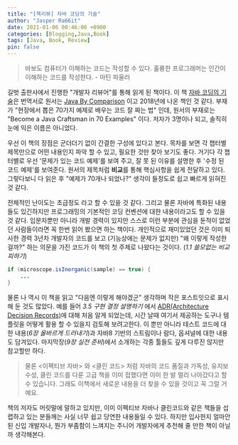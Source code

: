 ```yaml
---
title: "[책리뷰] 자바 코딩의 기술"
author: "Jasper Ra66it"
date: 2021-01-06 00:46:00 +0900
categories: [Blogging,Java,Book]
tags: [Java, Book, Review]
pin: false
---
```


> 바보도 컴퓨터가 이해하는 코드는 작성할 수 있다. 훌륭한 프로그래머는 인간이 이해하는 코드를 작성한다. - 마틴 파울러

길벗 출판사에서 진행한 "개발자 리뷰어"를 통해 읽게 된 책이다. 이 책 [자바 코딩의 기술](https://www.aladin.co.kr/shop/wproduct.aspx?ItemId=246571219)은 번역서로 원서는 [Java By Comparison](https://www.amazon.com/Java-Comparison-Become-Craftsman-Examples/dp/1680502875) 이고 2018년에 나온 책인 것 같다. 부재가 "현장에서 뽑은 70가지 예제로 배우는 코드 잘 짜는 법" 인데, 원서의 부재로는 "Become a Java Craftsman in 70 Examples" 이다. 저자가 3명이나 되고, 솔직히 눈에 익은 이름은 아니었다.

우선 이 책의 장점은 군더더기 없이 간결한 구성에 있다고 본다. 목차를 보면 각 챕터별 제목만으로 어떤 내용인지 파악 할 수 있고, 필요한 것만 찾아 보기도 좋다. 거기다 각 챕터별로 우선 '문제가 있는 코드 예제'를 보여 주고, 잘 못 된 이유를 설명한 후 '수정 된 코드 예제'를 보여준다. 원서의 제목처럼 **비교**를 통해 핵심사항을 쉽게 전달하고 있다. 그렇다보니 다 읽은 후 "예제가 70개나 되었나?" 생각이 들정도로 쉽고 빠르게 읽혀진 것 같다.

전체적인 난이도는 초급정도 라고 할 수 있을 것 같다. 그리고 물론 자바에 특화된 내용들도 있긴하지만 프로그래밍의 기본적인 코딩 컨벤션에 대한 내용이라고도 할 수 있을 것 같다. 입문자뿐만 아니라 개발 경력이 있지만 스스로 이런 부분에 관심을 둔적이 없었던 사람들이라면 꼭 한번 읽어 봤으면 하는 책이다. 개인적으로 재미있었던 것은 이미 퇴사한 경력 3년차 개발자의 코드를 보고 (기능상에는 문제가 없지만) "왜 이렇게 작성한 걸까?" 하는 의문을 가진 코드가 이 책의 첫 주제로 나왔다는 것이다. (*1.1 쓸모없는 비교 피하기*) 

```java
if (microscope.isInorganic(sample) == true) {
    ...
}
```

물론 나 역시 이 책을 읽고 "다음엔 이렇게 해야겠군" 생각하며 작은 포스트잇으로 표시해 둔 것도 많았다. 예를 들어 *3.5 구현 결정 설명하기* 에서 [ADR(Architecture Decision Records)](https://adr.github.io/)에 대해 처음 알게 되었는데, 시간 날때 여기서 제공하는 도구나 템플릿을 어떻게 활용 할 수 있을지 검토해 보려고한다. 이 뿐만 아니라 테스트 코드에 대한 내용(*6장 올바르게 드러내기*)과 자바8 기반의 스트림이나 람다, 옵셔널에 대한 내용도 담겨있다. 마지막장(*9장 실전 준비*)에서 소개하는 각종 툴들도 깊게 다루진 않지만 참고할만 하다.

> 물론 \<이펙티브 자바\> 와 \<클린 코드\> 처럼 자바의 코드 품질과 가독성, 유지보수성, 클린 코드를 다룬 고급 책을 이미 접했다면 이미 한 발 멀리 나아갔다고 할 수 있습니다. 그래도 이책에서 새로운 내용을 더 찾을 수 있을 것이고 꼭 그럴 거예요.

책의 저자도 머릿말에 말하고 있지만, 이미 이펙티브 자바나 클린코드와 같은 책들을 섭렵하고 있는 분들께는 사실 너무 쉽고 당연한 내용들일 수 있다. 하지만 입사한지 얼마안된 신입 개발자나, 뭔가 부좀함이 느껴지는 주니어 개발자에게 추천해 줄 만한 책이 아닐까 생각해본다.